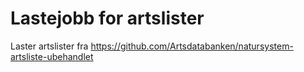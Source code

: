 # Lastejobb for artslister

Laster artslister fra https://github.com/Artsdatabanken/natursystem-artsliste-ubehandlet
